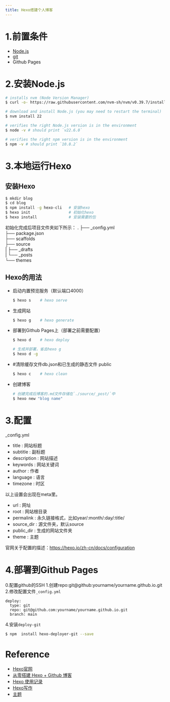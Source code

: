 ```yaml
---
title: Hexo搭建个人博客
---
```

# 1.前置条件
* [Node.js](https://nodejs.org/en/download/package-manager/current)
* [git](https://git-scm.com/)
* Github Pages

# 2.安装Node.js
```bash
# installs nvm (Node Version Manager)
$ curl -o- https://raw.githubusercontent.com/nvm-sh/nvm/v0.39.7/install.sh | bash

# download and install Node.js (you may need to restart the terminal)
$ nvm install 22

# verifies the right Node.js version is in the environment
$ node -v # should print `v22.6.0`

# verifies the right npm version is in the environment
$ npm -v # should print `10.8.2`
```

# 3.本地运行Hexo
## 安装Hexo
```bash
$ mkdir blog
$ cd blog
$ npm install -g hexo-cli   # 安装hexo
$ hexo init                 # 初始化hexo
$ hexo install              # 安装需要的包
```
初始化完成后项目文件夹如下所示：
.
├── _config.yml     
├── package.json    
├── scaffolds       
├── source          
|   ├── _drafts     
|   └── _posts      
└── themes          

## Hexo的用法
* 启动内置预览服务（默认端口4000）
    ```bash
    $ hexo s    # hexo serve
    ```
* 生成网站
    ```bash
    $ hexo g    # hexo generate
    ```
* 部署到Github Pages上（部署之前需要配置）
    ```bash
    $ hexo d    # hexo deploy
    
    # 生成并部署，省去hexo g
    $ hexo d -g
    ```
* #清除缓存文件db.json和已生成的静态文件 public
    ```bash
    $ hexo c    # hexo clean
    ```
* 创建博客
    ```bash
    # 创建完成后博客的.md文件存储在`./source/_post/`中
    $ hexo new "blog name"
    ```

# 3.配置
_config.yml
* title : 网站标题
* subtitle : 副标题
* description : 网站描述
* keywords : 网站关键词
* author : 作者
* language : 语言
* timezone : 时区

以上设置会出现在meta里。
* url : 网址
* root : 网站根目录
* permalink : 永久链接格式，比如year/:month/:day/:title/
* source_dir : 源文件夹，默认source
* public_dir : 生成的网站文件夹
* theme : 主题

官网关于配置的描述：https://hexo.io/zh-cn/docs/configuration

# 4.部署到Github Pages
0.配置github的SSH
1.创建repo:git@github:yourname/yourname.github.io.git
2.修改配置文件`_config.yml`
```
deploy:
  type: git
  repo: git@github.com:yourname/yourname.github.io.git
  branch: main
```
4.安装`deploy-git`
```bash
$ npm  install hexo-deployer-git --save
```

# Reference
* [Hexo官网](https://hexo.io/docs/)
* [从零搭建 Hexo + Github 博客](https://www.luogu.com.cn/article/vglpq15p)
* [Hexo 使用记录](https://note.tonycrane.cc/cs/tools/hexo/)
* [Hexo写作](https://hexo.io/zh-cn/docs/writing)
* [主题](https://github.com/ppoffice/hexo-theme-icarus)